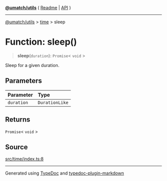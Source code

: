 [**@umatch/utils**](../../README.md) ( [Readme](../../README.md) \| [API](../../API.md) )

---

[@umatch/utils](../../API.md) > [time](../README.md) > sleep

# Function: sleep()

> **sleep**(`duration`): `Promise`\< `void` \>

Sleep for a given duration.

## Parameters

| Parameter  | Type           |
| :--------- | :------------- |
| `duration` | `DurationLike` |

## Returns

`Promise`\< `void` \>

## Source

[src/time/index.ts:8](https://github.com/umatch-oficial/utils/blob/106c322/src/time/index.ts#L8)

---

Generated using [TypeDoc](https://typedoc.org/) and [typedoc-plugin-markdown](https://www.npmjs.com/package/typedoc-plugin-markdown)
